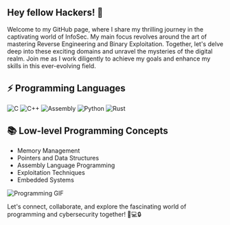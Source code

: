 ## Hey fellow Hackers! 👋
Welcome to my GitHub page, where I share my thrilling journey in the captivating world of InfoSec. My main focus revolves around the art of mastering Reverse Engineering and Binary Exploitation. Together, let's delve deep into these exciting domains and unravel the mysteries of the digital realm. Join me as I work diligently to achieve my goals and enhance my skills in this ever-evolving field.

## ⚡ Programming Languages

![C](https://img.shields.io/badge/C-blue)
![C++](https://img.shields.io/badge/C++-blue)
![Assembly](https://img.shields.io/badge/Assembly-brightgreen)
![Python](https://img.shields.io/badge/Python-blue)
![Rust](https://img.shields.io/badge/Rust-orange)

## 📚 Low-level Programming Concepts

- Memory Management
- Pointers and Data Structures
- Assembly Language Programming
- Exploitation Techniques
- Embedded Systems
  

![Programming GIF](https://media.giphy.com/media/13HgwGsXF0aiGY/giphy.gif)


Let's connect, collaborate, and explore the fascinating world of programming and cybersecurity together! 🚀💻🔒





